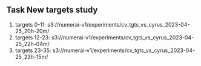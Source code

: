 ## Task New targets study
1. targets 0-11: s3://numerai-v1/experiments/cv_tgts_vs_cyrus_2023-04-25_20h-20m/
2. targets 12-23: s3://numerai-v1/experiments/cv_tgts_vs_cyrus_2023-04-25_22h-04m/
3. targets 23-35: s3://numerai-v1/experiments/cv_tgts_vs_cyrus_2023-04-25_23h-15m/